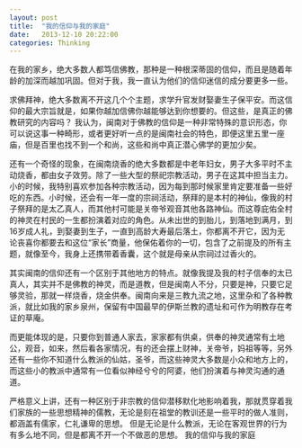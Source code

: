 ```yaml
---
layout: post
title:  "我的信仰与我的家庭"
date:   2013-12-10 20:22:00
categories: Thinking
---
```


在我的家乡，绝大多数人都笃信佛教，那种是一种根深蒂固的信仰，而且是随着年龄的加深而越加巩固。但对于我，我一直认为他们的信仰迷信的成分要更多一些。

求佛拜神，绝大多数离不开这几个个主题，求学升官发财娶妻生子保平安。而这信仰的最大宗旨就是，如果你越加信佛你越能够达到你想要的。但这些，是真正的佛教研究的内容吗？
我认为，闽南对于佛教的信仰是一种非常特殊的意识形态，你可以说这事一种畸形，或者更好听一点的是闽南社会的特色，即便这里五里一座庙，但是百里也找不到一个和尚，这些和尚中真正潜心佛学的更加少矣。

还有一个奇怪的现象，在闽南烧香的绝大多数都是中老年妇女，男子大多平时不主动烧香，都由女子效劳。除了一些大型的祭祀宗教活动，男子在这其中担当主力。小的时候，我特别喜欢参加各种宗教活动，因为每到那时候家里肯定要准备一些好吃的东西。小时候，还会有一年一度的宗祠活动，祭拜的是本村的神仙，像我的村子祭拜的是太乙真人，而其他村可能是关帝爷观音其他各路神仙。而这尊庇佑全村的神灵在村民的一生都扮演着对应的角色。从未出世的到胎儿，到落地到满月，到16岁成人礼，到娶妻到生子，一直到高龄大寿最后落土，你都离不开它，因为无论丧喜你都要去和这位“家长”商量，他保佑着你的一切，包含了之前提及的所有主题，就像至今，我身上还携带着香囊，这个就是母亲从宗祠过过香火的。

其实闽南的信仰还有一个区别于其他地方的特点。就像我提及我的村子信奉的太已真人，其实并不是佛教的神灵，而是道教，但是闽南人不分，只要是神，只要它足够灵验，那就一样烧香，烧金供奉。闽南向来是三教九流之地，这里杂和了各种教派，就比如我的家乡泉州，保留有中国最早的伊斯兰教的遗址和可作为明教存在考证的草庵。

而更能体现的是，只要你到普通人家去，家家都有供桌，供奉的神灵通常有土地公，观音，如来，然后看各家情况，有的还会摆上财神，关帝爷，妈祖等等，另外还有一些你不知道什么教派的仙姑，圣爷，而这些神灵大多数是小众和地方上的，而这些小的教派中通常有一位看似神经兮兮的阿婆，他们扮演着与神灵沟通的通道。

严格意义上讲，还有一种区别于非宗教的信仰潜移默化地影响着我，那就贯穿着我们家族的一些思想精神的儒教，无论是刻在祖堂的教训还是一些平时的做人准则，都涵盖有儒家，仁礼谦卑的思想。
但是无论是什么教派，无论在客观世界的行为有多么地不同，但是都离不开一个不做恶的思想。
我的信仰与我的家庭